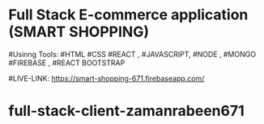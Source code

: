 # Full Stack E-commerce application (SMART SHOPPING) 
#Usinng Tools: 
#HTML 
#CSS 
#REACT , 
#JAVASCRIPT, 
#NODE , 
#MONGO 
#FIREBASE ,
#REACT BOOTSTRAP

#LIVE-LINK: https://smart-shopping-671.firebaseapp.com/


# full-stack-client-zamanrabeen671
